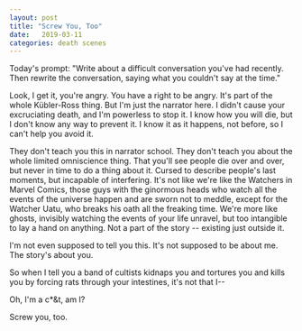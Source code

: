 ```yaml
---
layout: post
title: "Screw You, Too"
date:   2019-03-11
categories: death scenes
---
```

Today's prompt: "Write about a difficult conversation you've had recently. Then rewrite the conversation, saying what you couldn't say at the time."

Look, I get it, you're angry. You have a right to be angry. It's part of the whole Kübler-Ross thing. But I'm just the narrator here. I didn't cause your excruciating death, and I'm powerless to stop it. I know how you will die, but I don't know any way to prevent it. I know it as it happens, not before, so I can't help you avoid it.

They don't teach you this in narrator school. They don't teach you about the whole limited omniscience thing. That you'll see people die over and over, but never in time to do a thing about it. Cursed to describe people's last moments, but incapable of interfering. It's not like we're like the Watchers in Marvel Comics, those guys with the ginormous heads who watch all the events of the universe happen and are sworn not to meddle, except for the Watcher Uatu, who breaks his oath all the freaking time. We're more like ghosts, invisibly watching the events of your life unravel, but too intangible to lay a hand on anything. Not a part of the story -- existing just outside it.

I'm not even supposed to tell you this. It's not supposed to be about me. The story's about you.

So when I tell you a band of cultists kidnaps you and tortures you and kills you by forcing rats through your intestines, it's not that I--

Oh, I'm a c*&t, am I?

Screw you, too.
